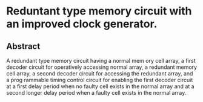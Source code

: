 # Reduntant type memory circuit with an improved clock generator.

## Abstract
A redundant type memory circuit having a normal mem ory cell array, a first decoder circuit for operatively accessing normal array, a redundant memory cell array, a second decoder circuit for accessing the redundant array, and a prog rammable timing control circuit for enabling the first decoder circuit at a first delay period when no faulty cell exists in the normal array and at a second longer delay period when a faulty cell exists in the normal array.